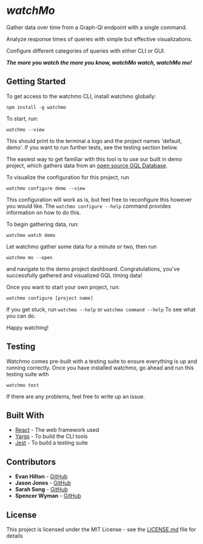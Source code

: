# _watchMo_

Gather data over time from a Graph-Ql endpoint with a single command.

Analyze response times of queries with simple but effective visualizations.

Configure different categories of queries with either CLI or GUI.

**_The more you watch the more you know, watchMo watch, watchMo mo!_**

## Getting Started
To get access to the watchmo CLI, install watchmo globally:

`npm install -g watchmo`

To start, run:

`watchmo --view`

This should print to the terminal a logo and the project names 'default, demo'. If you want to run further tests, see the testing section below.

The easiest way to get familiar with this tool is to use our built in demo project, which gathers data from an [open source GQL Database](https://countries.trevorblades.com/).

To visualize the configuration for this project, run

`watchmo configure demo --view`

This configuration will work as is, but feel free to reconfigure this however you would like. The `watchmo configure --help` command provides information on how to do this.

To begin gathering data, run:

`watchmo watch demo`

Let watchmo gather some data for a minute or two, then run

`watchmo mo --open`

and navigate to the demo project dashboard. Congratulations, you've successfully gathered and visualized GQL timing data!

Once you want to start your own project, run:

`watchmo configure [project name]`

If you get stuck, run `watchmo --help` or `watchmo command --help` To see what you can do.

Happy watching!

## Testing

Watchmo comes pre-built with a testing suite to ensure everything is up and running correctly. Once you have installed watchmo, go ahead and run this testing suite with

`watchmo test`

If there are any problems, feel free to write up an issue.

## Built With

* [React](https://reactjs.org/) - The web framework used
* [Yargs](https://github.com/yargs/yargs) - To build the CLI tools
* [Jest](https://jestjs.io/) - To build a testing suite

## Contributors

* **Evan Hilton** - [GitHub](https://github.com/spencerWyman)
* **Jason Jones** - [GitHub](https://github.com/spencerWyman)
* **Sarah Song** - [GitHub](https://github.com/spencerWyman)
* **Spencer Wyman** - [GitHub](https://github.com/spencerWyman)

## License

This project is licensed under the MIT License - see the [LICENSE.md](LICENSE.md) file for details
